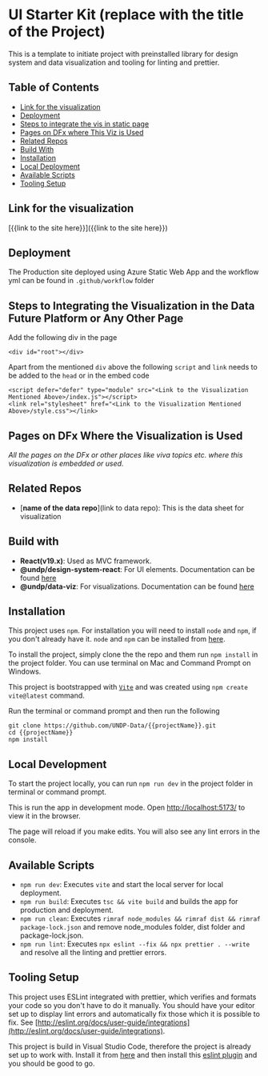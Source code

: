 # UI Starter Kit (replace with the title of the Project)

This is a template to initiate project with preinstalled library for design system and data visualization and tooling for linting and prettier.

## Table of Contents

- [Link for the visualization](#section-01)
- [Deployment](#deployment)
- [Steps to integrate the vis in static page](#section-02)
- [Pages on DFx where This Viz is Used](#section-03)
- [Related Repos](#section-04)
- [Build With](#section-06)
- [Installation](#section-07)
- [Local Deployment](#section-08)
- [Available Scripts](#section-09)
- [Tooling Setup](#section-10)

## Link for the visualization<a name="section-01"></a>

[{{link to the site here}}]({{link to the site here}})

## Deployment<a name="deployment"></a>

The Production site deployed using Azure Static Web App and the workflow yml can be found in `.github/workflow` folder

## Steps to Integrating the Visualization in the Data Future Platform or Any Other Page<a name="section-02"></a>

Add the following div in the page

```
<div id="root"></div>
```

Apart from the mentioned `div` above the following `script` and `link` needs to be added to the `head` or in the embed code

```
<script defer="defer" type="module" src="<Link to the Visualization Mentioned Above>/index.js"></script>
<link rel="stylesheet" href="<Link to the Visualization Mentioned Above>/style.css"></link>
```

## Pages on DFx Where the Visualization is Used<a name="section-03"></a>

_All the pages on the DFx or other places like viva topics etc. where this visualization is embedded or used._

## Related Repos<a name="section-04"></a>

- [__name of the data repo__](link to data repo): This is the data sheet for visualization

## Build with<a name="section-06"></a>

- **React(v19.x)**: Used as MVC framework.
- **@undp/design-system-react**: For UI elements. Documentation can be found [here](https://react.design.undp.org/)
- **@undp/data-viz**: For visualizations. Documentation can be found [here](https://dataviz.design.undp.org/)

## Installation<a name="section-07"></a>

This project uses `npm`. For installation you will need to install `node` and `npm`, if you don't already have it. `node` and `npm` can be installed from [here](https://nodejs.org/en/download/).

To install the project, simply clone the the repo and them run `npm install` in the project folder. You can use terminal on Mac and Command Prompt on Windows.

This project is bootstrapped with [`Vite`](https://vitejs.dev/) and was created using `npm create vite@latest` command.

Run the terminal or command prompt and then run the following

```
git clone https://github.com/UNDP-Data/{{projectName}}.git
cd {{projectName}}
npm install
```

## Local Development<a name="section-08"></a>

To start the project locally, you can run `npm run dev` in the project folder in terminal or command prompt.

This is run the app in development mode. Open [http://localhost:5173/](http://localhost:5173/) to view it in the browser.

The page will reload if you make edits. You will also see any lint errors in the console.

## Available Scripts<a name="section-09"></a>

- `npm run dev`: Executes `vite` and start the local server for local deployment.
- `npm run build`: Executes `tsc && vite build` and builds the app for production and deployment.
- `npm run clean`: Executes `rimraf node_modules && rimraf dist && rimraf package-lock.json` and remove node_modules folder, dist folder and package-lock.json.
- `npm run lint`: Executes `npx eslint --fix && npx prettier . --write` and resolve all the linting and prettier errors.

## Tooling Setup<a name="section-10"></a>

This project uses ESLint integrated with prettier, which verifies and formats your code so you don't have to do it manually. You should have your editor set up to display lint errors and automatically fix those which it is possible to fix. See [http://eslint.org/docs/user-guide/integrations](http://eslint.org/docs/user-guide/integrations).

This project is build in Visual Studio Code, therefore the project is already set up to work with. Install it from [here](https://code.visualstudio.com/) and then install this [eslint plugin](https://marketplace.visualstudio.com/items?itemName=dbaeumer.vscode-eslint) and you should be good to go.
